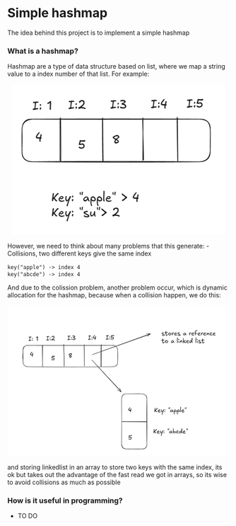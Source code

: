 # Simple hashmap
The idea behind this project is to implement a simple hashmap

### What is a hashmap?
Hashmap are a type of data structure based on list, where we map a string value to a index number of that list. For example:
<p align="center">
    <img src="./assets/hashmap.png"/>
</p>
However, we need to think about many problems that this generate:
- Collisions, two different keys give the same index

```
key("apple") -> index 4
key("abcde") -> index 4
```
And due to the colission problem, another problem occur, which is dynamic allocation for the hashmap, because when a collision happen, we do this:
<p align="center">
    <img src="./assets/collision.png"/>
</p>

and storing linkedlist in an array to store two keys with the same index, its ok but takes out the advantage of the fast read we got in arrays, so its wise to avoid collisions as much as possible

### How is it useful in programming?
- TO DO

